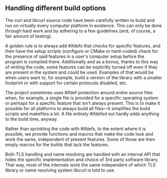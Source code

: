 ## Handling different build options

The curl and libcurl source code have been carefully written to build and run
on virtually every computer platform in existence. This can only be done
through hard work and by adhering to a few guidelines (and, of course, a fair
amount of testing).

A golden rule is to always add #ifdefs that checks for specific features, and
then have the setup scripts (configure or CMake or hard-coded) check for the
presence of said features in a user's computer setup before the program is
compiled there. Additionally and as a bonus, thanks to this way of writing the
code, some features can be explicitly turned off even if they are present in
the system and *could* be used. Examples of that would be when users want to,
for example, build a version of the library with a smaller footprint or with
support for certain protocols disabled, etc.

The project sometimes uses #ifdef protection around entire source files when,
for example, a single file is provided for a specific operating system or
perhaps for a specific feature that isn't always present. This is to make it
possible for all platforms to always build all files—it simplifies the build
scripts and makefiles a lot. A file entirely #ifdefed out hardly adds anything
to the build time, anyway.

Rather than sprinkling the code with #ifdefs, to the extent where it is
possible, we provide functions and macros that make the code look and work the
same, independent of present features. Some of those are then empty macros for
the builds that lack the features.

Both TLS handling and name resolving are handled with an internal API that
hides the specific implementation and choice of 3rd party software
library. That way, most of the internals work the same independent of which
TLS library or name resolving system libcurl is told to use.


